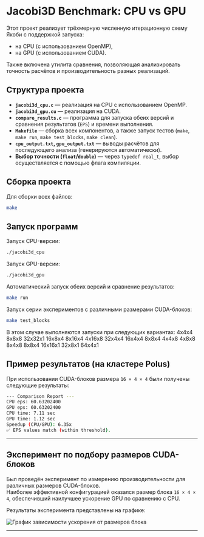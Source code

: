 
# Jacobi3D Benchmark: CPU vs GPU

Этот проект реализует трёхмерную численную итерационную схему Якоби с поддержкой запуска:
- на CPU (с использованием OpenMP),
- на GPU (с использованием CUDA).

Также включена утилита сравнения, позволяющая анализировать точность расчётов и производительность разных реализаций.

## Структура проекта

- **`jacobi3d_cpu.c`** — реализация на CPU с использованием OpenMP.
- **`jacobi3d_gpu.cu`** — реализация на CUDA.
- **`compare_results.c`** — программа для запуска обеих версий и сравнения результатов (`EPS`) и времени выполнения.
- **`Makefile`** — сборка всех компонентов, а также запуск тестов (`make`, `make run`, `make test_blocks`, `make clean`).
- **`cpu_output.txt`, `gpu_output.txt`** — выводы расчётов для последующего анализа (генерируются автоматически).
- **Выбор точности (`float`/`double`)** — через `typedef real_t`, выбор осуществляется с помощью флага компиляции.

## Сборка проекта

Для сборки всех файлов:

```bash
make
```

## Запуск программ

Запуск CPU-версии:

```bash
./jacobi3d_cpu
```

Запуск GPU-версии:

```bash
./jacobi3d_gpu
```

Автоматический запуск обеих версий и сравнение результатов:

```bash
make run
```

Запуск серии экспериментов с различными размерами CUDA-блоков:

```bash
make test_blocks
```

В этом случае выполняются запуски при следующих вариантах: 
4x4x4 
8x8x8 
32x32x1 
16x8x4 
8x16x4 
4x16x8 
32x4x4 
16x4x4 
8x8x4 
4x4x8 
4x8x8 
8x4x8 
8x8x4 
16x16x1 
32x8x1 
64x4x1

## Пример результатов (на кластере Polus)

При использовании CUDA-блоков размера `16 × 4 × 4` были получены следующие результаты:

```bash
--- Comparison Report ---
CPU eps: 60.63202400
GPU eps: 60.63202400
CPU time: 7.11 sec
GPU time: 1.12 sec
Speedup (CPU/GPU): 6.35x
✅ EPS values match (within threshold).
```

---

## Эксперимент по подбору размеров CUDA-блоков

Был проведён эксперимент по измерению производительности для различных размеров CUDA-блоков.  
Наиболее эффективной конфигурацией оказался размер блока `16 × 4 × 4`, обеспечивший наилучшее ускорение GPU по сравнению с CPU. 

Результаты эксперимента представлены на графике:

![График зависимости ускорения от размеров блока](https://github.com/user-attachments/assets/f6e1a2d9-2f15-4977-bb12-e899547103f5)

---

